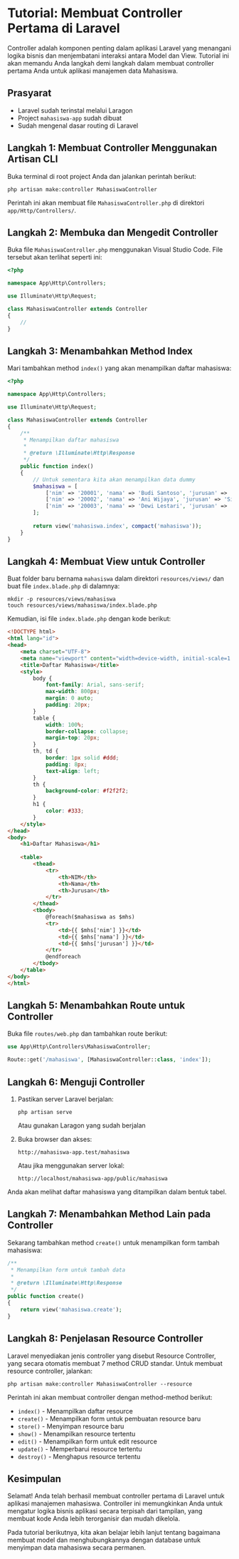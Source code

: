 # Tutorial: Membuat Controller Pertama di Laravel

Controller adalah komponen penting dalam aplikasi Laravel yang menangani logika bisnis dan menjembatani interaksi antara Model dan View. Tutorial ini akan memandu Anda langkah demi langkah dalam membuat controller pertama Anda untuk aplikasi manajemen data Mahasiswa.

## Prasyarat
- Laravel sudah terinstal melalui Laragon
- Project `mahasiswa-app` sudah dibuat
- Sudah mengenal dasar routing di Laravel

## Langkah 1: Membuat Controller Menggunakan Artisan CLI

Buka terminal di root project Anda dan jalankan perintah berikut:

```
php artisan make:controller MahasiswaController
```

Perintah ini akan membuat file `MahasiswaController.php` di direktori `app/Http/Controllers/`.

## Langkah 2: Membuka dan Mengedit Controller

Buka file `MahasiswaController.php` menggunakan Visual Studio Code. File tersebut akan terlihat seperti ini:

```php
<?php

namespace App\Http\Controllers;

use Illuminate\Http\Request;

class MahasiswaController extends Controller
{
    //
}
```

## Langkah 3: Menambahkan Method Index

Mari tambahkan method `index()` yang akan menampilkan daftar mahasiswa:

```php
<?php

namespace App\Http\Controllers;

use Illuminate\Http\Request;

class MahasiswaController extends Controller
{
    /**
     * Menampilkan daftar mahasiswa
     *
     * @return \Illuminate\Http\Response
     */
    public function index()
    {
        // Untuk sementara kita akan menampilkan data dummy
        $mahasiswa = [
            ['nim' => '20001', 'nama' => 'Budi Santoso', 'jurusan' => 'Teknik Informatika'],
            ['nim' => '20002', 'nama' => 'Ani Wijaya', 'jurusan' => 'Sistem Informasi'],
            ['nim' => '20003', 'nama' => 'Dewi Lestari', 'jurusan' => 'Teknik Komputer']
        ];
        
        return view('mahasiswa.index', compact('mahasiswa'));
    }
}
```

## Langkah 4: Membuat View untuk Controller

Buat folder baru bernama `mahasiswa` dalam direktori `resources/views/` dan buat file `index.blade.php` di dalamnya:

```
mkdir -p resources/views/mahasiswa
touch resources/views/mahasiswa/index.blade.php
```

Kemudian, isi file `index.blade.php` dengan kode berikut:

```html
<!DOCTYPE html>
<html lang="id">
<head>
    <meta charset="UTF-8">
    <meta name="viewport" content="width=device-width, initial-scale=1.0">
    <title>Daftar Mahasiswa</title>
    <style>
        body {
            font-family: Arial, sans-serif;
            max-width: 800px;
            margin: 0 auto;
            padding: 20px;
        }
        table {
            width: 100%;
            border-collapse: collapse;
            margin-top: 20px;
        }
        th, td {
            border: 1px solid #ddd;
            padding: 8px;
            text-align: left;
        }
        th {
            background-color: #f2f2f2;
        }
        h1 {
            color: #333;
        }
    </style>
</head>
<body>
    <h1>Daftar Mahasiswa</h1>
    
    <table>
        <thead>
            <tr>
                <th>NIM</th>
                <th>Nama</th>
                <th>Jurusan</th>
            </tr>
        </thead>
        <tbody>
            @foreach($mahasiswa as $mhs)
            <tr>
                <td>{{ $mhs['nim'] }}</td>
                <td>{{ $mhs['nama'] }}</td>
                <td>{{ $mhs['jurusan'] }}</td>
            </tr>
            @endforeach
        </tbody>
    </table>
</body>
</html>
```

## Langkah 5: Menambahkan Route untuk Controller

Buka file `routes/web.php` dan tambahkan route berikut:

```php
use App\Http\Controllers\MahasiswaController;

Route::get('/mahasiswa', [MahasiswaController::class, 'index']);
```

## Langkah 6: Menguji Controller

1. Pastikan server Laravel berjalan:
   ```
   php artisan serve
   ```
   Atau gunakan Laragon yang sudah berjalan

2. Buka browser dan akses:
   ```
   http://mahasiswa-app.test/mahasiswa
   ```
   Atau jika menggunakan server lokal:
   ```
   http://localhost/mahasiswa-app/public/mahasiswa
   ```

Anda akan melihat daftar mahasiswa yang ditampilkan dalam bentuk tabel.

## Langkah 7: Menambahkan Method Lain pada Controller

Sekarang tambahkan method `create()` untuk menampilkan form tambah mahasiswa:

```php
/**
 * Menampilkan form untuk tambah data
 *
 * @return \Illuminate\Http\Response
 */
public function create()
{
    return view('mahasiswa.create');
}
```

## Langkah 8: Penjelasan Resource Controller

Laravel menyediakan jenis controller yang disebut Resource Controller, yang secara otomatis membuat 7 method CRUD standar. Untuk membuat resource controller, jalankan:

```
php artisan make:controller MahasiswaController --resource
```

Perintah ini akan membuat controller dengan method-method berikut:
- `index()` - Menampilkan daftar resource
- `create()` - Menampilkan form untuk pembuatan resource baru
- `store()` - Menyimpan resource baru
- `show()` - Menampilkan resource tertentu
- `edit()` - Menampilkan form untuk edit resource
- `update()` - Memperbarui resource tertentu
- `destroy()` - Menghapus resource tertentu

## Kesimpulan

Selamat! Anda telah berhasil membuat controller pertama di Laravel untuk aplikasi manajemen mahasiswa. Controller ini memungkinkan Anda untuk mengatur logika bisnis aplikasi secara terpisah dari tampilan, yang membuat kode Anda lebih terorganisir dan mudah dikelola.

Pada tutorial berikutnya, kita akan belajar lebih lanjut tentang bagaimana membuat model dan menghubungkannya dengan database untuk menyimpan data mahasiswa secara permanen.
